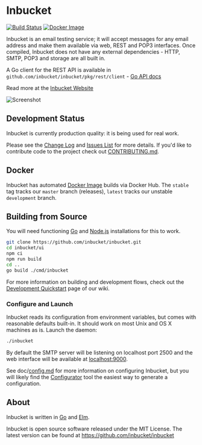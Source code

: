 Inbucket
=============================================================================
[![Build Status](https://travis-ci.org/inbucket/inbucket.png?branch=master)][Build Status]
[![Docker Image](https://github.com/inbucket/inbucket/workflows/Docker%20Image/badge.svg)][Docker Image]

Inbucket is an email testing service; it will accept messages for any email
address and make them available via web, REST and POP3 interfaces.  Once
compiled, Inbucket does not have any external dependencies - HTTP, SMTP, POP3
and storage are all built in.

A Go client for the REST API is available in
`github.com/inbucket/inbucket/pkg/rest/client` - [Go API docs]

Read more at the [Inbucket Website]

![Screenshot](http://www.inbucket.org/images/inbucket-ss1.png "Viewing a message")


## Development Status

Inbucket is currently production quality: it is being used for real work.

Please see the [Change Log] and [Issues List] for more details.  If you'd like
to contribute code to the project check out [CONTRIBUTING.md].


## Docker

Inbucket has automated [Docker Image] builds via Docker Hub.  The `stable` tag
tracks our `master` branch (releases), `latest` tracks our unstable
`development` branch.


## Building from Source

You will need functioning [Go] and [Node.js] installations for this to work.

```sh
git clone https://github.com/inbucket/inbucket.git
cd inbucket/ui
npm ci
npm run build
cd ..
go build ./cmd/inbucket
```

For more information on building and development flows, check out the
[Development Quickstart] page of our wiki.

### Configure and Launch

Inbucket reads its configuration from environment variables, but comes with
reasonable defaults built-in.  It should work on most Unix and OS X machines as
is.  Launch the daemon:

```sh
./inbucket
```

By default the SMTP server will be listening on localhost port 2500 and
the web interface will be available at [localhost:9000](http://localhost:9000/).

See doc/[config.md] for more information on configuring Inbucket, but you will
likely find the [Configurator] tool the easiest way to generate a configuration.


## About

Inbucket is written in [Go] and [Elm].

Inbucket is open source software released under the MIT License.  The latest
version can be found at https://github.com/inbucket/inbucket

[Build Status]:           https://travis-ci.org/inbucket/inbucket
[Change Log]:             https://github.com/inbucket/inbucket/blob/master/CHANGELOG.md
[config.md]:              https://github.com/inbucket/inbucket/blob/master/doc/config.md
[Configurator]:           https://www.inbucket.org/configurator/
[CONTRIBUTING.md]:        https://github.com/inbucket/inbucket/blob/develop/CONTRIBUTING.md
[Development Quickstart]: https://github.com/inbucket/inbucket/wiki/Development-Quickstart
[Docker Image]:           https://www.inbucket.org/binaries/docker.html
[Elm]:                    https://elm-lang.org/
[From Source]:            https://www.inbucket.org/installation/from-source.html
[Go]:                     https://golang.org/
[Go API docs]:            https://pkg.go.dev/github.com/inbucket/inbucket/pkg/rest/client
[Homebrew]:               http://brew.sh/
[Homebrew Tap]:           https://github.com/inbucket/homebrew-inbucket
[Inbucket Website]:       https://www.inbucket.org/
[Issues List]:            https://github.com/inbucket/inbucket/issues?state=open
[Node.js]:                https://nodejs.org/en/
